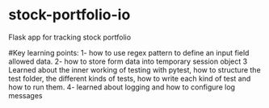# stock-portfolio-io
Flask app for tracking stock portfolio

#Key learning points:
1- how to use regex pattern to define an input field allowed data.
2- how to store form data into temporary session object
3 Learned about the inner working of testing with pytest, how to structure the test folder, the different kinds of tests, how to write each kind of test and how to run them.
4- learned about logging and how to configure log messages